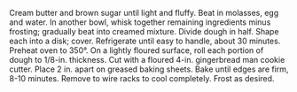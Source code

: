 
Cream butter and brown sugar until light and fluffy. Beat in molasses, egg and water. In another bowl, whisk together remaining ingredients minus frosting; gradually beat into creamed mixture. Divide dough in half. Shape each into a disk; cover. Refrigerate until easy to handle, about 30 minutes.
Preheat oven to 350°. On a lightly floured surface, roll each portion of dough to 1/8-in. thickness. Cut with a floured 4-in. gingerbread man cookie cutter. Place 2 in. apart on greased baking sheets.
Bake until edges are firm, 8-10 minutes. Remove to wire racks to cool completely. Frost as desired.